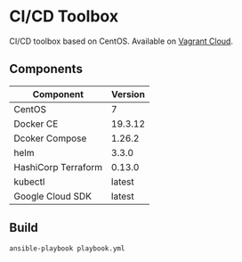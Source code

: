 CI/CD Toolbox
=============

CI/CD toolbox based on CentOS. Available on [Vagrant Cloud](https://app.vagrantup.com/btse/boxes/ci-cd-toolbox).

## Components

| Component           | Version |
| ------------------- | ------- |
| CentOS              | 7       |
| Docker CE           | 19.3.12 |
| Dcoker Compose      | 1.26.2  |
| helm                | 3.3.0   |
| HashiCorp Terraform | 0.13.0  |
| kubectl             | latest  |
| Google Cloud SDK    | latest  |

## Build

    ansible-playbook playbook.yml
